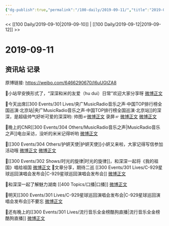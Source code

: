 ```yaml
---
{"dg-publish":true,"permalink":"/100-daily/2019-09-11/","title":"2019-09-11"}
---
```



<< [[100 Daily/2019-09-10\|2019-09-10]] | [[100 Daily/2019-09-12\|2019-09-12]] >>

# 2019-09-11

## 资讯站 记录

原博链接: https://weibo.com/6466290670/I6uUGtZA8

🌛小站早安换形式了，“深深和米的友爱（hu dui）日常”欢迎大家分享呀
[微博正文](https://m.weibo.cn/6466290670/4415253825715489)

🌛今天出席[[300 Events/301 Lives/央广MusicRadio音乐之声·中国TOP排行榜全国巡演·北京站\|央广MusicRadio音乐之声·中国TOP排行榜全国巡演·北京站]]的深深，是超级帅气好听可爱的深深哟:
帅图☞[微博正文](https://m.weibo.cn/6466290670/4415394309393703)
录屏☞
[微博正文](https://m.weibo.cn/6466290670/4415372813492125)
[微博正文](https://m.weibo.cn/6466290670/4415376991009378)

🌛晚上的CNR[[300 Events/304 Others/MusicRadio音乐之声\|MusicRadio音乐之声]]电台采访，没听的米米记得听哟
[微博正文](https://m.weibo.cn/6466290670/4415445173548866)

🌛[[300 Events/304 Others/护妍天使\|护妍天使]]小妍又来啦，大家记得写信参加活动哦
[微博正文](https://m.weibo.cn/6466290670/4415449750306157)
[微博正文](https://m.weibo.cn/6466290670/4415270292378089)

🌛[[300 Events/302 Shows/时光的旋律\|时光的旋律]]，和深深一起将《我的祖国》唱给祖国
[微博正文](https://m.weibo.cn/6466290670/4415377494481240)
🌛文章分享，期待二巡 [[300 Events/301 Lives/C-929星球巡回演唱会发布会\|C-929星球巡回演唱会发布会]]
[微博正文](https://m.weibo.cn/6466290670/4415326944535572)

🌛和深深一起了解魅力湖南 [[400 Topics/口播\|口播]]
[微博正文](https://m.weibo.cn/6466290670/4415395623049912)

🌛明天[[300 Events/301 Lives/C-929星球巡回演唱会发布会\|C-929星球巡回演唱会发布会]]不要忘
[微博正文](https://m.weibo.cn/6466290670/4415449019751708)

🌛还有晚上的[[300 Events/301 Lives/流行音乐全金榜酷狗直播\|流行音乐全金榜酷狗直播]]
[微博正文](https://m.weibo.cn/6466290670/4415283583828276)
